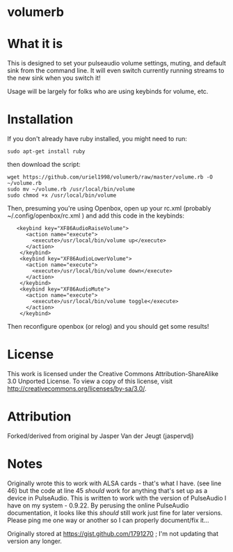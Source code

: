 volumerb
========

# What it is

This is designed to set your pulseaudio volume settings, muting, and default sink from the command line. It will even switch currently running streams to the new sink when you switch it!

Usage will be largely for folks who are using keybinds for volume, etc.

# Installation

If you don't already have ruby installed, you might need to run:

	sudo apt-get install ruby

then download the script:

	wget https://github.com/uriel1998/volumerb/raw/master/volume.rb -O ~/volume.rb
	sudo mv ~/volume.rb /usr/local/bin/volume
	sudo chmod +x /usr/local/bin/volume

Then, presuming you're using Openbox, open up your rc.xml  (probably ~/.config/openbox/rc.xml ) and add this code in the keybinds: 


	   <keybind key="XF86AudioRaiseVolume">
		  <action name="execute">
			<execute>/usr/local/bin/volume up</execute>
		  </action>
		</keybind>
		<keybind key="XF86AudioLowerVolume">
		  <action name="execute">
			<execute>/usr/local/bin/volume down</execute>
		  </action>
		</keybind>
		<keybind key="XF86AudioMute">
		  <action name="execute">
			<execute>/usr/local/bin/volume toggle</execute>
		  </action>
		</keybind>

Then reconfigure openbox (or relog) and you should get some results!


# License

This work is licensed under the Creative Commons Attribution-ShareAlike 3.0 Unported License. To view a copy of this license, visit http://creativecommons.org/licenses/by-sa/3.0/.

# Attribution

 Forked/derived from original by Jasper Van der Jeugt (jaspervdj)


# Notes

Originally wrote this to work with ALSA cards - that's what I have. (see line 46) but the code at line 45 *should* work for anything  that's set up as a device in PulseAudio. This is written to work with the version of PulseAudio I have on my system - 0.9.22.  By perusing the online PulseAudio documentation, it looks like this *should* still work just fine for later versions. Please ping me one way or another so I can properly document/fix it... 

Originally stored at https://gist.github.com/1791270 ; I'm not updating that version any longer.